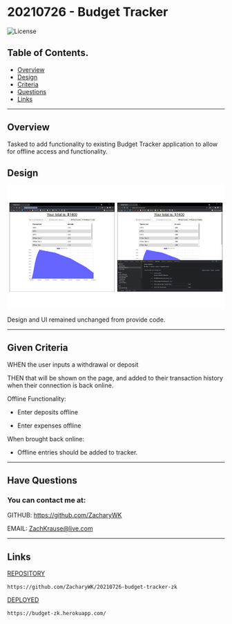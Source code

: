 # 20210726 - Budget Tracker 

![License](https://img.shields.io/badge/License-Unlicense-blue.svg)

 ## Table of Contents.
 * [Overview](#overview)
 * [Design](#overview)
 * [Criteria](#given-criteria)
 * [Questions](#have-questions)
 * [Links](#links)
 ---


## Overview 
Tasked to add functionality to existing Budget Tracker application to allow for offline access and functionality.

## Design
![image](./img/image1.png)

Design and UI remained unchanged from provide code.


---
## Given Criteria
WHEN the user inputs a withdrawal or deposit

THEN that will be shown on the page, and added to their transaction history when their connection is back online.

Offline Functionality:

  * Enter deposits offline

  * Enter expenses offline

When brought back online:

  * Offline entries should be added to tracker.



---
## Have Questions
### You can contact me at:

GITHUB: <https://github.com/ZacharyWK>

EMAIL: <ZachKrause@live.com>


---
## Links
[REPOSITORY](https://github.com/ZacharyWK/20210726-budget-tracker-zk)
```
https://github.com/ZacharyWK/20210726-budget-tracker-zk
```

[DEPLOYED](https://budget-zk.herokuapp.com/)
```
https://budget-zk.herokuapp.com/
```

